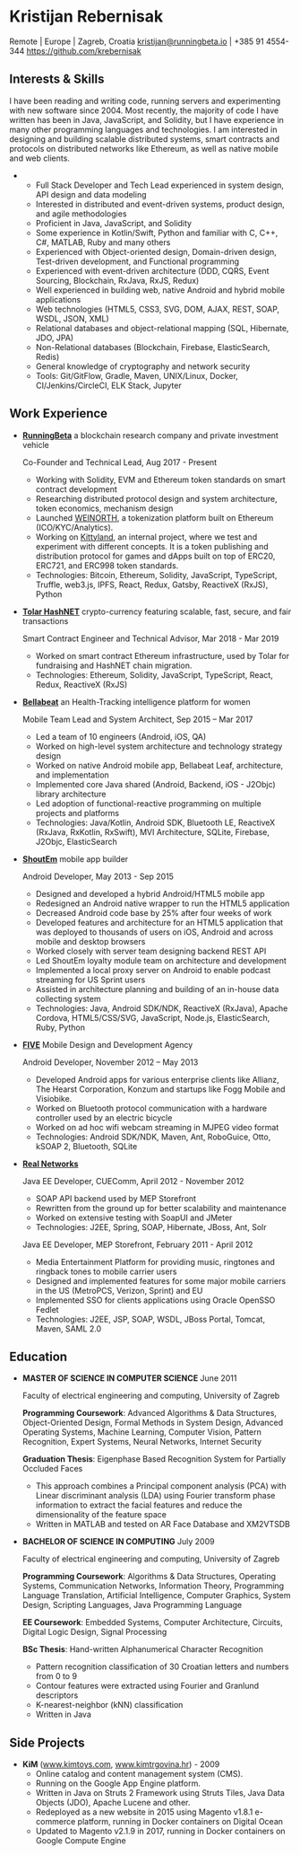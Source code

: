 Kristijan Rebernisak
====================

Remote | Europe | Zagreb, Croatia
kristijan@runningbeta.io | +385 91 4554-344
<https://github.com/krebernisak>

Interests & Skills
------------------

I have been reading and writing code, running servers and experimenting with new software since 2004. Most recently, the majority of code I have written has been in Java, JavaScript, and Solidity, but I have experience in many other programming languages and technologies. I am interested in designing and building scalable distributed systems, smart contracts and protocols on distributed networks like Ethereum, as well as native mobile and web clients.

* 
    - Full Stack Developer and Tech Lead experienced in system design, API design and data modeling
    - Interested in distributed and event-driven systems, product design, and agile methodologies
    - Proficient in Java, JavaScript, and Solidity
    - Some experience in Kotlin/Swift, Python and familiar with C, C++, C#, MATLAB, Ruby and many others
    - Experienced with Object-oriented design, Domain-driven design, Test-driven development, and Functional programming
    - Experienced with event-driven architecture (DDD, CQRS, Event Sourcing, Blockchain, RxJava, RxJS, Redux)
    - Well experienced in building web, native Android and hybrid mobile applications
    - Web technologies (HTML5, CSS3, SVG, DOM, AJAX, REST, SOAP, WSDL, JSON, XML)
    - Relational databases and object-relational mapping (SQL, Hibernate, JDO, JPA)
    - Non-Relational databases (Blockchain, Firebase, ElasticSearch, Redis)
    - General knowledge of cryptography and network security
    - Tools: Git/GitFlow, Gradle, Maven, UNIX/Linux, Docker, CI/Jenkins/CircleCI, ELK Stack, Jupyter

Work Experience
---------------

*   **[RunningBeta](https://runningbeta.io/)** a blockchain research company and private investment vehicle

    Co-Founder and Technical Lead, Aug 2017 - Present

    - Working with Solidity, EVM and Ethereum token standards on smart contract development
    - Researching distributed protocol design and system architecture, token economics, mechanism design
    - Launched [WEINORTH](https://weinorth.com/), a tokenization platform built on Ethereum (ICO/KYC/Analytics).
    - Working on [Kittyland](https://kittyland.io/), an internal project, where we test and experiment with different concepts. It is a token publishing and distribution protocol for games and dApps built on top of ERC20, ERC721, and ERC998 token standards.
    - Technologies: Bitcoin, Ethereum, Solidity, JavaScript, TypeScript, Truffle, web3.js, IPFS, React, Redux, Gatsby, ReactiveX (RxJS), Python

*   **[Tolar HashNET](https://www.tolar.io/)** crypto-currency featuring scalable, fast, secure, and fair transactions

    Smart Contract Engineer and Technical Advisor, Mar 2018 - Mar 2019

    - Worked on smart contract Ethereum infrastructure, used by Tolar for fundraising and HashNET chain migration.
    - Technologies: Ethereum, Solidity, JavaScript, TypeScript, React, Redux, ReactiveX (RxJS)

*   **[Bellabeat](https://www.bellabeat.com/)** an Health-Tracking intelligence platform for women

    Mobile Team Lead and System Architect, Sep 2015 – Mar 2017

    - Led a team of 10 engineers (Android, iOS, QA)
    - Worked on high-level system architecture and technology strategy design
    - Worked on native Android mobile app, Bellabeat Leaf, architecture, and implementation
    - Implemented core Java shared (Android, Backend, iOS - J2Objc) library architecture
    - Led adoption of functional-reactive programming on multiple projects and platforms
    - Technologies: Java/Kotlin, Android SDK, Bluetooth LE, ReactiveX (RxJava, RxKotlin, RxSwift), MVI Architecture, SQLite, Firebase, J2Objc, ElasticSearch

*   **[ShoutEm](https://www.shoutem.com/)** mobile app builder

    Android Developer, May 2013 - Sep 2015

    - Designed and developed a hybrid Android/HTML5 mobile app
    - Redesigned an Android native wrapper to run the HTML5 application
    - Decreased Android code base by 25% after four weeks of work
    - Developed features and architecture for an HTML5 application that was deployed to thousands of users on iOS, Android and across mobile and desktop browsers
    - Worked closely with server team designing backend REST API
    - Led ShoutEm loyalty module team on architecture and development
    - Implemented a local proxy server on Android to enable podcast streaming for US Sprint users
    - Assisted in architecture planning and building of an in-house data collecting system
    - Technologies: Java, Android SDK/NDK, ReactiveX (RxJava), Apache Cordova, HTML5/CSS/SVG, JavaScript, Node.js, ElasticSearch, Ruby, Python

*   **[FIVE](https://five.agency/)** Mobile Design and Development Agency

    Android Developer, November 2012 – May 2013

    - Developed Android apps for various enterprise clients like Allianz, The Hearst Corporation, Konzum and startups like Fogg Mobile and Visiobike.
    - Worked on Bluetooth protocol communication with a hardware controller used by an electric bicycle
    - Worked on ad hoc wifi webcam streaming in MJPEG video format
    - Technologies: Android SDK/NDK, Maven, Ant, RoboGuice, Otto, kSOAP 2, Bluetooth, SQLite

*   **[Real Networks](https://www.realnetworks.com/)**

    Java EE Developer, CUEComm, April 2012 - November 2012

    - SOAP API backend used by MEP Storefront
    - Rewritten from the ground up for better scalability and maintenance
    - Worked on extensive testing with SoapUI and JMeter
    - Technologies: J2EE, Spring, SOAP, Hibernate, JBoss, Ant, Solr

    Java EE Developer, MEP Storefront, February 2011 - April 2012

    - Media Entertainment Platform for providing music, ringtones and ringback tones to mobile carrier users
    - Designed and implemented features for some major mobile carriers in the US (MetroPCS, Verizon, Sprint) and EU
    - Implemented SSO for clients applications using Oracle OpenSSO Fedlet
    - Technologies: J2EE, JSP, SOAP, WSDL, JBoss Portal, Tomcat, Maven, SAML 2.0

Education
---------

*   **MASTER OF SCIENCE IN COMPUTER SCIENCE** June 2011

    Faculty of electrical engineering and computing, University of Zagreb

    **Programming Coursework**: Advanced Algorithms & Data Structures, Object-Oriented Design, Formal Methods in System Design, Advanced Operating Systems, Machine Learning, Computer Vision, Pattern Recognition, Expert Systems, Neural Networks, Internet Security

    **Graduation Thesis**: Eigenphase Based Recognition System for Partially Occluded Faces
    - This approach combines a Principal component analysis (PCA) with Linear discriminant analysis (LDA) using Fourier transform phase information to extract the facial features and reduce the dimensionality of the feature space
    - Written in MATLAB and tested on AR Face Database and XM2VTSDB

*   **BACHELOR OF SCIENCE IN COMPUTING** July 2009

    Faculty of electrical engineering and computing, University of Zagreb

    **Programming Coursework**: Algorithms & Data Structures, Operating Systems, Communication Networks, Information Theory, Programming Language Translation, Artificial Intelligence, Computer Graphics, System Design, Scripting Languages, Java Programming Language

    **EE Coursework**: Embedded Systems, Computer Architecture, Circuits, Digital Logic Design, Signal Processing

    **BSc Thesis**: Hand-written Alphanumerical Character Recognition
    - Pattern recognition classification of 30 Croatian letters and numbers from 0 to 9
    - Contour features were extracted using Fourier and Granlund descriptors
    - K-nearest-neighbor (kNN) classification
    - Written in Java

Side Projects
-------------
*   **KiM** (www.kimtoys.com, www.kimtrgovina.hr) - 2009
    - Online catalog and content management system (CMS).
    - Running on the Google App Engine platform.
    - Written in Java on Struts 2 Framework using Struts Tiles, Java Data Objects (JDO), Apache Lucene and other.
    - Redeployed as a new website in 2015 using Magento v1.8.1 e-commerce platform, running in Docker containers on Digital Ocean
    - Updated to Magento v2.1.9 in 2017, running in Docker containers on Google Compute Engine
